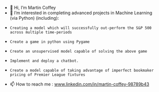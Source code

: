 - 👋 Hi, I’m Martin Coffey
- 👀 I’m interested in completing advanced projects in Machine Learning (via Python) (including):
-     Creating a model which will successfully out-perform the S&P 500 across multiple time-periods 
-     Create a game in python using Pygame
-     Create an unsupervised model capable of solving the above game
-     Implement and deploy a chatbot. 
-     Create a model capable of taking advantage of imperfect bookmaker pricing of Premier League fixtures

- 📫 How to reach me : www.linkedin.com/in/martin-coffey-98789b43

<!---
MCoffey1129/MCoffey1129 is a ✨ special ✨ repository because its `README.md` (this file) appears on your GitHub profile.
You can click the Preview link to take a look at your changes.
--->
